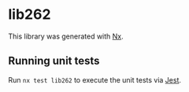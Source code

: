 # lib262

This library was generated with [Nx](https://nx.dev).

## Running unit tests

Run `nx test lib262` to execute the unit tests via [Jest](https://jestjs.io).
